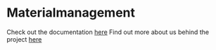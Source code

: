 # Materialmanagement

Check out the documentation [here](projectDocumentation\index.md)
Find out more about us behind the project [here](aboutUs.md)